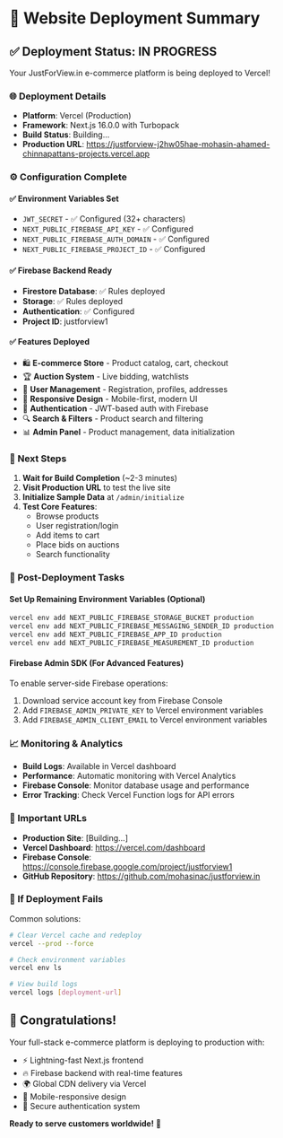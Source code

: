 # 🚀 Website Deployment Summary

## ✅ Deployment Status: IN PROGRESS

Your JustForView.in e-commerce platform is being deployed to Vercel!

### 🌐 Deployment Details

- **Platform**: Vercel (Production)
- **Framework**: Next.js 16.0.0 with Turbopack
- **Build Status**: Building...
- **Production URL**: https://justforview-j2hw05hae-mohasin-ahamed-chinnapattans-projects.vercel.app

### ⚙️ Configuration Complete

#### ✅ Environment Variables Set

- `JWT_SECRET` - ✅ Configured (32+ characters)
- `NEXT_PUBLIC_FIREBASE_API_KEY` - ✅ Configured
- `NEXT_PUBLIC_FIREBASE_AUTH_DOMAIN` - ✅ Configured
- `NEXT_PUBLIC_FIREBASE_PROJECT_ID` - ✅ Configured

#### ✅ Firebase Backend Ready

- **Firestore Database**: ✅ Rules deployed
- **Storage**: ✅ Rules deployed
- **Authentication**: ✅ Configured
- **Project ID**: justforview1

#### ✅ Features Deployed

- 🛍️ **E-commerce Store** - Product catalog, cart, checkout
- 🏆 **Auction System** - Live bidding, watchlists
- 👤 **User Management** - Registration, profiles, addresses
- 📱 **Responsive Design** - Mobile-first, modern UI
- 🔐 **Authentication** - JWT-based auth with Firebase
- 🔍 **Search & Filters** - Product search and filtering
- 📊 **Admin Panel** - Product management, data initialization

### 🎯 Next Steps

1. **Wait for Build Completion** (~2-3 minutes)
2. **Visit Production URL** to test the live site
3. **Initialize Sample Data** at `/admin/initialize`
4. **Test Core Features**:
   - Browse products
   - User registration/login
   - Add items to cart
   - Place bids on auctions
   - Search functionality

### 🔧 Post-Deployment Tasks

#### Set Up Remaining Environment Variables (Optional)

```bash
vercel env add NEXT_PUBLIC_FIREBASE_STORAGE_BUCKET production
vercel env add NEXT_PUBLIC_FIREBASE_MESSAGING_SENDER_ID production
vercel env add NEXT_PUBLIC_FIREBASE_APP_ID production
vercel env add NEXT_PUBLIC_FIREBASE_MEASUREMENT_ID production
```

#### Firebase Admin SDK (For Advanced Features)

To enable server-side Firebase operations:

1. Download service account key from Firebase Console
2. Add `FIREBASE_ADMIN_PRIVATE_KEY` to Vercel environment variables
3. Add `FIREBASE_ADMIN_CLIENT_EMAIL` to Vercel environment variables

### 📈 Monitoring & Analytics

- **Build Logs**: Available in Vercel dashboard
- **Performance**: Automatic monitoring with Vercel Analytics
- **Firebase Console**: Monitor database usage and performance
- **Error Tracking**: Check Vercel Function logs for API errors

### 🔗 Important URLs

- **Production Site**: [Building...]
- **Vercel Dashboard**: https://vercel.com/dashboard
- **Firebase Console**: https://console.firebase.google.com/project/justforview1
- **GitHub Repository**: https://github.com/mohasinac/justforview.in

### 🚨 If Deployment Fails

Common solutions:

```bash
# Clear Vercel cache and redeploy
vercel --prod --force

# Check environment variables
vercel env ls

# View build logs
vercel logs [deployment-url]
```

## 🎉 Congratulations!

Your full-stack e-commerce platform is deploying to production with:

- ⚡️ Lightning-fast Next.js frontend
- 🔥 Firebase backend with real-time features
- 🌍 Global CDN delivery via Vercel
- 📱 Mobile-responsive design
- 🔐 Secure authentication system

**Ready to serve customers worldwide!** 🌟
